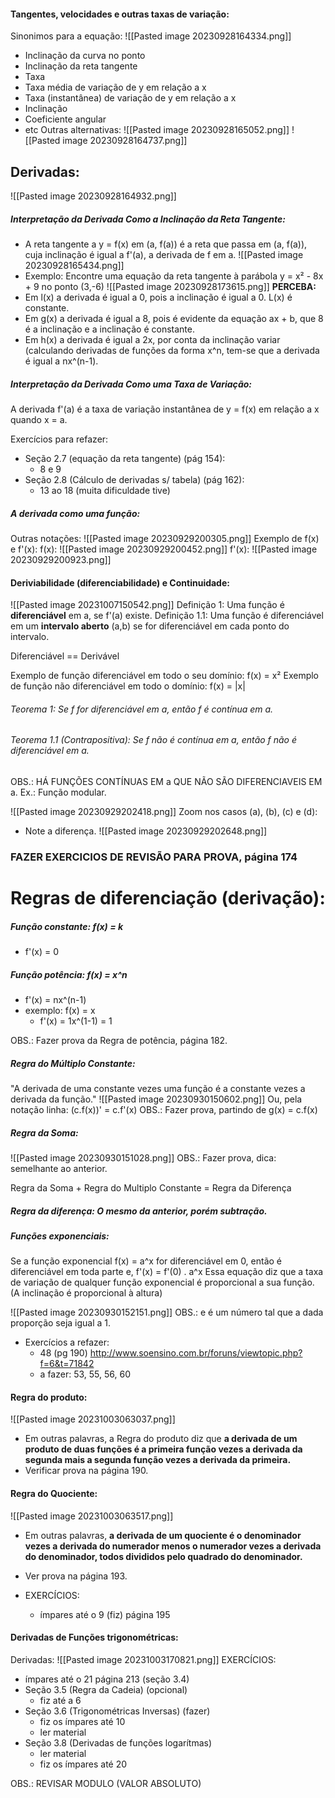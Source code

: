 #### Tangentes, velocidades e outras taxas de variação:
Sinonimos para a equação:
![[Pasted image 20230928164334.png]]
- Inclinação da curva no ponto
- Inclinação da reta tangente
- Taxa
- Taxa média de variação de y em relação a x
- Taxa (instantânea) de variação de y em relação a x
- Inclinação
- Coeficiente angular
- etc
Outras alternativas:
![[Pasted image 20230928165052.png]]
![[Pasted image 20230928164737.png]]
## Derivadas:
![[Pasted image 20230928164932.png]]
##### Interpretação da Derivada Como a Inclinação da Reta Tangente:
- A reta tangente a y = f(x) em (a, f(a)) é a reta que passa em (a, f(a)), cuja inclinação é igual a f'(a), a derivada de f em a.
![[Pasted image 20230928165434.png]]
- Exemplo: Encontre uma equação da reta tangente à parábola y = x² - 8x + 9 no ponto (3,-6)
![[Pasted image 20230928173615.png]]
**PERCEBA:** 
- Em l(x) a derivada é igual a 0, pois a inclinação é igual a 0. L(x) é constante.
- Em g(x) a derivada é igual a 8, pois é evidente da equação ax + b, que 8 é a inclinação e a inclinação é constante.
- Em h(x) a derivada é igual a 2x, por conta da inclinação variar (calculando derivadas de funções da forma x^n, tem-se que a derivada é igual a nx^(n-1).

##### Interpretação da Derivada Como uma Taxa de Variação:
A derivada f'(a) é a taxa de variação instantânea de y = f(x) em relação a x quando x = a.

Exercícios para refazer:
- Seção 2.7 (equação da reta tangente) (pág 154):
	 - 8 e 9
- Seção 2.8 (Cálculo de derivadas s/ tabela) (pág 162):
	- 13 ao 18 (muita dificuldade tive)
##### A derivada como uma função:
Outras notações:
![[Pasted image 20230929200305.png]]
Exemplo de f(x) e f'(x):
f(x):
![[Pasted image 20230929200452.png]]
f'(x):
![[Pasted image 20230929200923.png]]
#### Deriviabilidade (diferenciabilidade) e Continuidade:
![[Pasted image 20231007150542.png]]
Definição 1: Uma função é **diferenciável** em a, se f'(a) existe.
Definição 1.1: Uma função é diferenciável em um **intervalo aberto** (a,b) se for diferenciável em cada ponto do intervalo. 

Diferenciável == Derivável

Exemplo de função diferenciável em todo o seu domínio: f(x) = x²
Exemplo de função não diferenciável em todo o domínio: f(x) = |x|

###### Teorema 1: Se f for diferenciável em a, então f é contínua em a.
###### Teorema 1.1 (Contrapositiva): Se f não é contínua em a, então f não é diferenciável em a.
OBS.: HÁ FUNÇÕES CONTÍNUAS EM a QUE NÃO SÃO DIFERENCIAVEIS EM a. Ex.: Função modular.

![[Pasted image 20230929202418.png]]
Zoom nos casos (a), (b), (c) e (d):
- Note a diferença.
	![[Pasted image 20230929202648.png]]

### FAZER EXERCICIOS DE REVISÃO PARA PROVA, página 174

# Regras de diferenciação (derivação):

##### Função constante: f(x) = k
- f'(x) = 0

##### Função potência: f(x) = x^n
- f'(x) = nx^(n-1)
- exemplo: f(x) = x
	- f'(x) = 1x^(1-1) = 1

OBS.: Fazer prova da Regra de potência, página 182.

##### Regra do Múltiplo Constante:
"A derivada de uma constante vezes uma função é a constante vezes a derivada da função."
![[Pasted image 20230930150602.png]]
Ou, pela notação linha: (c.f(x))' = c.f'(x)
OBS.: Fazer prova, partindo de g(x) = c.f(x)

##### Regra da Soma:
![[Pasted image 20230930151028.png]]
OBS.: Fazer prova, dica: semelhante ao anterior.

Regra da Soma + Regra do Multiplo Constante = Regra da Diferença
##### Regra da diferença: O mesmo da anterior, porém subtração.

##### Funções exponenciais:
Se a função exponencial f(x) = a^x for diferenciável em 0, então é diferenciável em toda parte e,
f'(x) = f'(0) . a^x
Essa equação diz que a taxa de variação de qualquer função exponencial é proporcional a sua função. (A inclinação é proporcional à altura)

![[Pasted image 20230930152151.png]]
OBS.: e é um número tal que a dada proporção seja igual a 1.


- Exercícios a refazer:
	- 48 (pg 190) http://www.soensino.com.br/foruns/viewtopic.php?f=6&t=71842
	- a fazer: 53, 55, 56, 60

#### Regra do produto: 
![[Pasted image 20231003063037.png]]
- Em outras palavras, a Regra do produto diz que __a derivada de um produto de duas funções é a primeira função vezes a derivada da segunda mais a segunda função vezes a derivada da primeira.__
- Verificar prova na página 190.

#### Regra do Quociente:
![[Pasted image 20231003063517.png]]
- Em outras palavras, __a derivada de um quociente é o denominador vezes a derivada do numerador menos o numerador vezes a derivada do denominador, todos divididos pelo quadrado do denominador.__
- Ver prova na página 193.

- EXERCÍCIOS:
	- ímpares até o 9 (fiz) página 195

#### Derivadas de Funções trigonométricas:
Derivadas:
![[Pasted image 20231003170821.png]]
EXERCÍCIOS:
- ímpares até o 21 página 213 (seção 3.4)
- Seção 3.5 (Regra da Cadeia) (opcional)
	- fiz até a 6
- Seção 3.6 (Trigonométricas Inversas) (fazer)
	- fiz os ímpares até 10
	- ler material
- Seção 3.8 (Derivadas de funções logarítmas)
	- ler material
	- fiz os ímpares até 20

OBS.: REVISAR MODULO (VALOR ABSOLUTO)